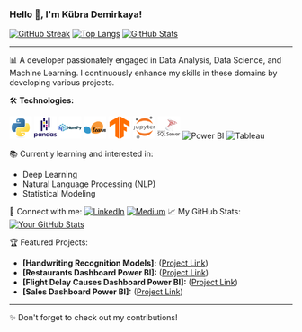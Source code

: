 ### Hello 👋, I'm Kübra Demirkaya!

[![GitHub Streak](https://streak-stats.demolab.com/?user=kubrademirkaya&theme=dark)](https://git.io/streak-stats)
[![Top Langs](https://github-readme-stats.vercel.app/api/top-langs/?username=kubrademirkaya&langs_count=5&layout=compact&theme=dark)](https://github.com/anuraghazra/github-readme-stats)
[![GitHub Stats](https://github-readme-stats.vercel.app/api?username=kubrademirkaya&show_icons=true&theme=dark)](https://github.com/anuraghazra/github-readme-stats)

---

📊 A developer passionately engaged in Data Analysis, Data Science, and Machine Learning. I continuously enhance my skills in these domains by developing various projects.

🛠️ **Technologies:**
<p align="left">
  <img src="https://raw.githubusercontent.com/devicons/devicon/master/icons/python/python-original.svg" alt="Python" width="40" height="40"/>
  <img src="https://raw.githubusercontent.com/devicons/devicon/master/icons/pandas/pandas-original-wordmark.svg" alt="Pandas" width="40" height="40"/>
  <img src="https://raw.githubusercontent.com/devicons/devicon/master/icons/numpy/numpy-original-wordmark.svg" alt="Numpy" width="40" height="40"/>
  <img src="https://github.com/devicons/devicon/blob/master/icons/scikitlearn/scikitlearn-original.svg" alt="Scikit-learn" width="40" height="40"/>
  <img src="https://raw.githubusercontent.com/devicons/devicon/master/icons/tensorflow/tensorflow-original.svg" alt="TensorFlow" width="40" height="40"/>
  <img src="https://raw.githubusercontent.com/devicons/devicon/master/icons/jupyter/jupyter-original-wordmark.svg" alt="Jupyter" width="40" height="40"/>
  <img src="https://raw.githubusercontent.com/devicons/devicon/master/icons/microsoftsqlserver/microsoftsqlserver-original-wordmark.svg" alt="Microsoft SQL Server" width="40" height="40"/>
  <img src="https://github.com/marclelijveld/Power-BI-Icons/blob/main/SVG/Power-BI.svg" alt="Power BI" width="40" height="40"/>
  <img src="https://cdnl.tblsft.com/sites/default/files/pages/tableau_cmyk_2015.png" alt="Tableau" width="40" height="40"/>
</p>

📚 Currently learning and interested in:
- Deep Learning
- Natural Language Processing (NLP)
- Statistical Modeling

🔗 Connect with me:
[![LinkedIn](https://img.shields.io/badge/-LinkedIn-%230077B5?style=for-the-badge&logo=linkedin&logoColor=white)](https://www.linkedin.com/in/kubragulgundemirkaya/)
[![Medium](https://img.shields.io/badge/-Medium-%23000000?style=for-the-badge&logo=medium&logoColor=white)](https://kubrademirkaya.medium.com/)
📈 My GitHub Stats:
[![Your GitHub Stats](https://github-readme-stats.vercel.app/api?username=kubrademirkaya&show_icons=true&theme=dark)](https://github.com/kubrademirkaya)

🏆 Featured Projects:
- **[Handwriting Recognition Models]:** ([Project Link](https://github.com/kubrademirkaya/Handwriting-Recognition-Models))
- **[Restaurants Dashboard Power BI]:** ([Project Link](https://github.com/kubrademirkaya/restaurants-dashboard-power-bi))
- **[Flight Delay Causes Dashboard Power BI]:** ([Project Link](https://github.com/kubrademirkaya/Flight-Delay-Causes-PowerBI-Project))
- **[Sales Dashboard Power BI]:** ([Project Link](https://github.com/kubrademirkaya/sales-dashboard-power-bi))
---

✨ Don't forget to check out my contributions!
